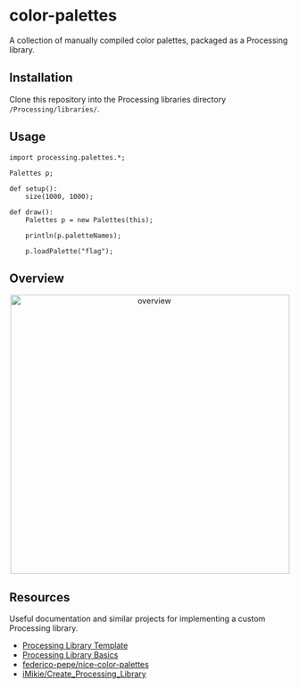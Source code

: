 # color-palettes

A collection of manually compiled color palettes, packaged as a Processing library.

## Installation
Clone this repository into the Processing libraries directory `/Processing/libraries/`.

## Usage
```processing
import processing.palettes.*;

Palettes p;

def setup():
	size(1000, 1000);

def draw():
	Palettes p = new Palettes(this);

	println(p.paletteNames);

	p.loadPalette("flag");
```

## Overview
<p align="center"><img src="resources/overview.png" alt="overview" width="500"/></p>

## Resources
Useful documentation and similar projects for implementing a custom Processing library.

- [Processing Library Template](https://github.com/processing/processing-library-template)
- [Processing Library Basics](https://github.com/processing/processing/wiki/Library-Basics)
- [federico-pepe/nice-color-palettes](https://github.com/federico-pepe/nice-color-palettes)
- [iMikie/Create_Processing_Library](https://github.com/iMikie/Create_Processing_Library)
